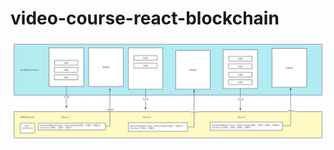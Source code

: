 # video-course-react-blockchain

![实现原理](https://raw.githubusercontent.com/lilugirl/video-course-react-blockchain/master/%E5%8C%BA%E5%9D%97%E9%93%BE%E8%AF%B4%E6%98%8E%E5%9B%BE.png)
